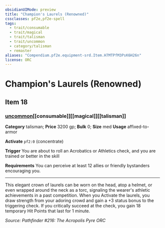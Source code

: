 ```yaml
---
obsidianUIMode: preview
title: "Champion's Laurels (Renowned)"
cssclasses: pf2e,pf2e-spell
tags:
  - trait/consumable
  - trait/magical
  - trait/talisman
  - trait/uncommon
  - category/talisman
  - remaster
aliases: "Compendium.pf2e.equipment-srd.Item.H7MTPfM3PsK6H26n"
license: ORC
---
```

# Champion's Laurels (Renowned)
## Item 18
### [uncommon](uncommon "Uncommon Rarity Trait")[[consumable]][[magical]][[talisman]]

**Category** talisman; 
**Price** 3200 gp; 
**Bulk** 0; **Size** med
**Usage** affixed-to-armor

**Activate** `pf2:0` (concentrate)

**Trigger** You are about to roll an Acrobatics or Athletics check, and you are trained or better in the skill

**Requirements** You can perceive at least 12 allies or friendly bystanders encouraging you.

* * *

This elegant crown of laurels can be worn on the head, atop a helmet, or even wrapped around the neck as a torc, signaling the wearer's athletic achievements in a past competition. When you Activate the laurels, you draw strength from your adoring crowd and gain a +3 status bonus to the triggering check. If you critically succeed at the check, you gain 18 temporary Hit Points that last for 1 minute.

*Source: Pathfinder #216: The Acropolis Pyre*
*ORC*